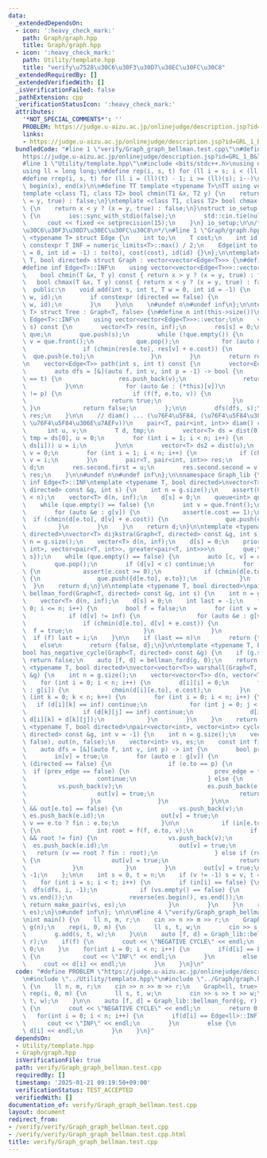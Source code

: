 ```yaml
---
data:
  _extendedDependsOn:
  - icon: ':heavy_check_mark:'
    path: Graph/graph.hpp
    title: Graph/graph.hpp
  - icon: ':heavy_check_mark:'
    path: Utility/template.hpp
    title: "verify\u7528\u30C6\u30F3\u30D7\u30EC\u30FC\u30C8"
  _extendedRequiredBy: []
  _extendedVerifiedWith: []
  _isVerificationFailed: false
  _pathExtension: cpp
  _verificationStatusIcon: ':heavy_check_mark:'
  attributes:
    '*NOT_SPECIAL_COMMENTS*': ''
    PROBLEM: https://judge.u-aizu.ac.jp/onlinejudge/description.jsp?id=GRL_1_B&lang=ja
    links:
    - https://judge.u-aizu.ac.jp/onlinejudge/description.jsp?id=GRL_1_B&lang=ja
  bundledCode: "#line 1 \"verify/Graph_graph_bellman.test.cpp\"\n#define PROBLEM \"\
    https://judge.u-aizu.ac.jp/onlinejudge/description.jsp?id=GRL_1_B&lang=ja\"\n\
    #line 1 \"Utility/template.hpp\"\n#include <bits/stdc++.h>\nusing namespace std;\n\
    using ll = long long;\n#define rep(i, s, t) for (ll i = s; i < (ll)(t); i++)\n\
    #define rrep(i, s, t) for (ll i = (ll)(t) - 1; i >= (ll)(s); i--)\n#define all(x)\
    \ begin(x), end(x)\n\n#define TT template <typename T>\nTT using vec = vector<T>;\n\
    template <class T1, class T2> bool chmin(T1 &x, T2 y) {\n    return x > y ? (x\
    \ = y, true) : false;\n}\ntemplate <class T1, class T2> bool chmax(T1 &x, T2 y)\
    \ {\n    return x < y ? (x = y, true) : false;\n}\nstruct io_setup {\n    io_setup()\
    \ {\n        ios::sync_with_stdio(false);\n        std::cin.tie(nullptr);\n  \
    \      cout << fixed << setprecision(15);\n    }\n} io_setup;\n\n/*\n@brief verify\u7528\
    \u30C6\u30F3\u30D7\u30EC\u30FC\u30C8\n*/\n#line 1 \"Graph/graph.hpp\"\ntemplate\
    \ <typename T> struct Edge {\n    int to;\n    T cost;\n    int id;\n    static\
    \ constexpr T INF = numeric_limits<T>::max() / 2;\n    Edge(int to = 0, T cost\
    \ = 0, int id = -1) : to(to), cost(cost), id(id) {}\n};\n\ntemplate <typename\
    \ T, bool directed> struct Graph : vector<vector<Edge<T>>> {\n#define n int(this->size())\n\
    #define inf Edge<T>::INF\n    using vector<vector<Edge<T>>>::vector;\n\n  private:\n\
    \    bool chmin(T &x, T y) const { return x > y ? (x = y, true) : false; }\n \
    \   bool chmax(T &x, T y) const { return x < y ? (x = y, true) : false; }\n\n\
    \  public:\n    void add(int s, int t, T w = 0, int id = -1) {\n        (*this)[s].emplace_back(t,\
    \ w, id);\n        if constexpr (directed == false) {\n            (*this)[t].emplace_back(s,\
    \ w, id);\n        }\n    }\n\n    \n#undef n\n#undef inf\n};\n\ntemplate <typename\
    \ T> struct Tree : Graph<T, false> {\n#define n int(this->size())\n#define inf\
    \ Edge<T>::INF\n    using vector<vector<Edge<T>>>::vector;\n\n    vector<T> dist(int\
    \ s) const {\n        vector<T> res(n, inf);\n        res[s] = 0;\n        queue<int>\
    \ que;\n        que.push(s);\n        while (!que.empty()) {\n            int\
    \ v = que.front();\n            que.pop();\n            for (auto &e : (*this)[v])\n\
    \                if (chmin(res[e.to], res[v] + e.cost)) {\n                  \
    \  que.push(e.to);\n                }\n        }\n        return res;\n    }\n\
    \n    vector<Edge<T>> path(int s, int t) const {\n        vector<Edge<T>> res;\n\
    \        auto dfs = [&](auto f, int v, int p = -1) -> bool {\n            if (v\
    \ == t) {\n                res.push_back(v);\n                return true;\n \
    \           }\n\n            for (auto &e : (*this)[v])\n                if (e.to\
    \ != p) {\n                    if (f(f, e.to, v)) {\n                        res.push_back(e);\n\
    \                        return true;\n                    }\n               \
    \ }\n            return false;\n        };\n\n        dfs(dfs, s);\n        return\
    \ res;\n    }\n\n    // diam() ... (\u76F4\u5F84, (\u76F4\u5F84\u306E\u7AEFu,\
    \ \u76F4\u5F84\u306E\u7AEFv))\n    pair<T, pair<int, int>> diam() const {\n  \
    \      int u, v;\n        T d, tmp;\n        vector<T> ds = dist(0);\n       \
    \ tmp = ds[0], u = 0;\n        for (int i = 1; i < n; i++) {\n            if (chmax(tmp,\
    \ ds[i])) u = i;\n        }\n\n        vector<T> ds2 = dist(u);\n        d = ds2[0],\
    \ v = 0;\n        for (int i = 1; i < n; i++) {\n            if (chmax(d, ds2[i]))\
    \ v = i;\n        }\n        pair<T, pair<int, int>> res;\n        res.first =\
    \ d;\n        res.second.first = u;\n        res.second.second = v;\n        return\
    \ res;\n    }\n\n#undef n\n#undef inf\n};\n\nnamespace Graph_lib {\n\n#define\
    \ inf Edge<T>::INF\ntemplate <typename T, bool directed>\nvector<T> DFS(Graph<T,\
    \ directed> const &g, int s) {\n    int n = g.size();\n    assert(0 <= s && s\
    \ < n);\n    vector<T> d(n, inf);\n    d[s] = 0;\n    queue<int> que;\n    que.push(s);\n\
    \    while (que.empty() == false) {\n        int v = que.front();\n        que.pop();\n\
    \        for (auto &e : g[v]) {\n            assert(e.cost == 1);\n          \
    \  if (chmin(d[e.to], d[v] + e.cost)) {\n                que.push(e.to);\n   \
    \         }\n        }\n    }\n    return d;\n}\n\ntemplate <typename T, bool\
    \ directed>\nvector<T> dijkstra(Graph<T, directed> const &g, int s) {\n    int\
    \ n = g.size();\n    vector<T> d(n, inf);\n    d[s] = 0;\n    priority_queue<pair<T,\
    \ int>, vector<pair<T, int>>, greater<pair<T, int>>>\n        que;\n    que.push({d[s],\
    \ s});\n    while (que.empty() == false) {\n        auto [c, v] = que.top();\n\
    \        que.pop();\n        if (d[v] < c) continue;\n        for (auto &e : g[v])\
    \ {\n            assert(e.cost >= 0);\n            if (chmin(d[e.to], d[v] + e.cost))\
    \ {\n                que.push({d[e.to], e.to});\n            }\n        }\n  \
    \  }\n    return d;\n}\n\ntemplate <typename T, bool directed>\npair<bool, vector<T>>\
    \ bellman_ford(Graph<T, directed> const &g, int s) {\n    int n = g.size();\n\
    \    vector<T> d(n, inf);\n    d[s] = 0;\n    int last = -1;\n    for (int i =\
    \ 0; i <= n; i++) {\n        bool f = false;\n        for (int v = 0; v < n; v++)\n\
    \            if (d[v] != inf) {\n                for (auto &e : g[v]) {\n    \
    \                if (chmin(d[e.to], d[v] + e.cost)) {\n                      \
    \  f = true;\n                    }\n                }\n            }\n      \
    \  if (f) last = i;\n    }\n\n    if (last == n)\n        return {true, d};\n\
    \    else\n        return {false, d};\n}\n\ntemplate <typename T, bool directed>\n\
    bool has_negative_cycle(Graph<T, directed> const &g) {\n    if (g.size() == 0)\
    \ return false;\n    auto [f, d] = bellman_ford(g, 0);\n    return f;\n}\n\ntemplate\
    \ <typename T, bool directed>\nvector<vector<T>> warshall(Graph<T, directed> const\
    \ &g) {\n    int n = g.size();\n    vector<vector<T>> d(n, vector<T>(n, inf));\n\
    \    for (int i = 0; i < n; i++) {\n        d[i][i] = 0;\n        for (auto& e\
    \ : g[i]) {\n            chmin(d[i][e.to], e.cost);\n        }\n    }\n\n    for\
    \ (int k = 0; k < n; k++) {\n        for (int i = 0; i < n; i++) {\n         \
    \   if (d[i][k] == inf) continue;\n            for (int j = 0; j < n; j++) {\n\
    \                if (d[k][j] == inf) continue;\n                d[i][j] = min(d[i][j],\
    \ d[i][k] + d[k][j]);\n            }\n        }\n    }\n    return d;\n}\n\ntemplate\
    \ <typename T, bool directed>\npair<vector<int>, vector<int>> cycle_detection(Graph<T,\
    \ directed> const &g, int v = -1) {\n    int n = g.size();\n    vector<bool> in(n,\
    \ false), out(n, false);\n    vector<int> vs, es;\n    const int fin = INT_MAX;\n\
    \    auto dfs = [&](auto f, int v, int p) -> int {\n        bool prev_edge = false;\n\
    \        in[v] = true;\n        for (auto e : g[v]) {\n            if constexpr\
    \ (directed == false) {\n                if (e.to == p) {\n                  \
    \  if (prev_edge == false) {\n                        prev_edge = true;\n    \
    \                    continue;\n                    } else {\n               \
    \         vs.push_back(v);\n                        es.push_back(e.id);\n    \
    \                    out[v] = true;\n                        return e.to;\n  \
    \                  }\n                }\n            }\n\n            if (in[e.to]\
    \ && out[e.to] == false) {\n                vs.push_back(v);\n               \
    \ es.push_back(e.id);\n                out[v] = true;\n                return\
    \ v == e.to ? fin : e.to;\n            }\n\n            if (in[e.to] == false)\
    \ {\n                int root = f(f, e.to, v);\n                if (root != -1\
    \ && root != fin) {\n                    vs.push_back(v);\n                  \
    \  es.push_back(e.id);\n                    out[v] = true;\n                 \
    \   return (v == root ? fin : root);\n                } else if (root == fin)\
    \ {\n                    out[v] = true;\n                    return fin;\n   \
    \             }\n            }\n        }\n        out[v] = true;\n        return\
    \ -1;\n    };\n\n    int s = 0, t = n;\n    if (v != -1) s = v, t = v + 1;\n\n\
    \    for (int i = s; i < t; i++) {\n        if (in[i] == false) {\n          \
    \  dfs(dfs, i, -1);\n            if (vs.empty() == false) {\n                reverse(vs.begin(),\
    \ vs.end());\n                reverse(es.begin(), es.end());\n               \
    \ return make_pair(vs, es);\n            }\n        }\n    }\n    return make_pair(vs,\
    \ es);\n}\n#undef inf\n}; \n\n\n#line 4 \"verify/Graph_graph_bellman.test.cpp\"\
    \nint main() {\n    ll n, m, r;\n    cin >> n >> m >> r;\n    Graph<ll, true>\
    \ g(n);\n    rep(i, 0, m) {\n        ll s, t, w;\n        cin >> s >> t >> w;\n\
    \        g.add(s, t, w);\n    }\n\n    auto [f, d] = Graph_lib::bellman_ford(g,\
    \ r);\n    if(f) {\n        cout << \"NEGATIVE CYCLE\" << endl;\n        return\
    \ 0;\n    }\n    for(int i = 0; i < n; i++) {\n        if(d[i] == Edge<ll>::INF)\
    \ {\n            cout << \"INF\" << endl;\n        }\n        else {\n       \
    \     cout << d[i] << endl;\n        }\n    }\n}\n"
  code: "#define PROBLEM \"https://judge.u-aizu.ac.jp/onlinejudge/description.jsp?id=GRL_1_B&lang=ja\"\
    \n#include \"../Utility/template.hpp\"\n#include \"../Graph/graph.hpp\"\nint main()\
    \ {\n    ll n, m, r;\n    cin >> n >> m >> r;\n    Graph<ll, true> g(n);\n   \
    \ rep(i, 0, m) {\n        ll s, t, w;\n        cin >> s >> t >> w;\n        g.add(s,\
    \ t, w);\n    }\n\n    auto [f, d] = Graph_lib::bellman_ford(g, r);\n    if(f)\
    \ {\n        cout << \"NEGATIVE CYCLE\" << endl;\n        return 0;\n    }\n \
    \   for(int i = 0; i < n; i++) {\n        if(d[i] == Edge<ll>::INF) {\n      \
    \      cout << \"INF\" << endl;\n        }\n        else {\n            cout <<\
    \ d[i] << endl;\n        }\n    }\n}"
  dependsOn:
  - Utility/template.hpp
  - Graph/graph.hpp
  isVerificationFile: true
  path: verify/Graph_graph_bellman.test.cpp
  requiredBy: []
  timestamp: '2025-01-21 09:19:50+09:00'
  verificationStatus: TEST_ACCEPTED
  verifiedWith: []
documentation_of: verify/Graph_graph_bellman.test.cpp
layout: document
redirect_from:
- /verify/verify/Graph_graph_bellman.test.cpp
- /verify/verify/Graph_graph_bellman.test.cpp.html
title: verify/Graph_graph_bellman.test.cpp
---
```

